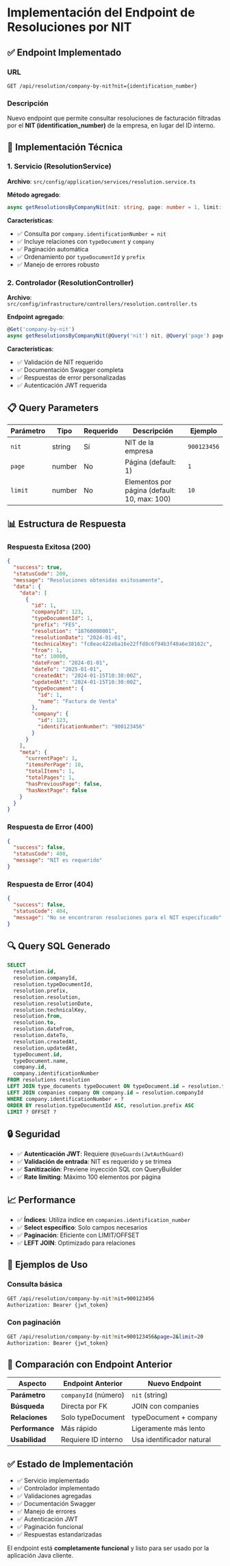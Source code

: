 # Implementación del Endpoint de Resoluciones por NIT

## ✅ Endpoint Implementado

### URL
```
GET /api/resolution/company-by-nit?nit={identification_number}
```

### Descripción
Nuevo endpoint que permite consultar resoluciones de facturación filtradas por el **NIT (identification_number)** de la empresa, en lugar del ID interno.

## 🔧 Implementación Técnica

### 1. Servicio (ResolutionService)
**Archivo**: `src/config/application/services/resolution.service.ts`

**Método agregado**:
```typescript
async getResolutionsByCompanyNit(nit: string, page: number = 1, limit: number = 10)
```

**Características**:
- ✅ Consulta por `company.identificationNumber = nit`
- ✅ Incluye relaciones con `typeDocument` y `company`
- ✅ Paginación automática
- ✅ Ordenamiento por `typeDocumentId` y `prefix`
- ✅ Manejo de errores robusto

### 2. Controlador (ResolutionController)
**Archivo**: `src/config/infrastructure/controllers/resolution.controller.ts`

**Endpoint agregado**:
```typescript
@Get('company-by-nit')
async getResolutionsByCompanyNit(@Query('nit') nit, @Query('page') page?, @Query('limit') limit?)
```

**Características**:
- ✅ Validación de NIT requerido
- ✅ Documentación Swagger completa
- ✅ Respuestas de error personalizadas
- ✅ Autenticación JWT requerida

## 📋 Query Parameters

| Parámetro | Tipo | Requerido | Descripción | Ejemplo |
|-----------|------|-----------|-------------|---------|
| `nit` | string | Sí | NIT de la empresa | `900123456` |
| `page` | number | No | Página (default: 1) | `1` |
| `limit` | number | No | Elementos por página (default: 10, max: 100) | `10` |

## 📊 Estructura de Respuesta

### Respuesta Exitosa (200)
```json
{
  "success": true,
  "statusCode": 200,
  "message": "Resoluciones obtenidas exitosamente",
  "data": {
    "data": [
      {
        "id": 1,
        "companyId": 123,
        "typeDocumentId": 1,
        "prefix": "FES",
        "resolution": "18760000001",
        "resolutionDate": "2024-01-01",
        "technicalKey": "fc8eac422eba16e22ffd8c6f94b3f40a6e38162c",
        "from": 1,
        "to": 10000,
        "dateFrom": "2024-01-01",
        "dateTo": "2025-01-01",
        "createdAt": "2024-01-15T10:30:00Z",
        "updatedAt": "2024-01-15T10:30:00Z",
        "typeDocument": {
          "id": 1,
          "name": "Factura de Venta"
        },
        "company": {
          "id": 123,
          "identificationNumber": "900123456"
        }
      }
    ],
    "meta": {
      "currentPage": 1,
      "itemsPerPage": 10,
      "totalItems": 1,
      "totalPages": 1,
      "hasPreviousPage": false,
      "hasNextPage": false
    }
  }
}
```

### Respuesta de Error (400)
```json
{
  "success": false,
  "statusCode": 400,
  "message": "NIT es requerido"
}
```

### Respuesta de Error (404)
```json
{
  "success": false,
  "statusCode": 404,
  "message": "No se encontraron resoluciones para el NIT especificado"
}
```

## 🔍 Query SQL Generado

```sql
SELECT 
  resolution.id,
  resolution.companyId,
  resolution.typeDocumentId,
  resolution.prefix,
  resolution.resolution,
  resolution.resolutionDate,
  resolution.technicalKey,
  resolution.from,
  resolution.to,
  resolution.dateFrom,
  resolution.dateTo,
  resolution.createdAt,
  resolution.updatedAt,
  typeDocument.id,
  typeDocument.name,
  company.id,
  company.identificationNumber
FROM resolutions resolution
LEFT JOIN type_documents typeDocument ON typeDocument.id = resolution.typeDocumentId
LEFT JOIN companies company ON company.id = resolution.companyId
WHERE company.identificationNumber = ?
ORDER BY resolution.typeDocumentId ASC, resolution.prefix ASC
LIMIT ? OFFSET ?
```

## 🔒 Seguridad

- ✅ **Autenticación JWT**: Requiere `@UseGuards(JwtAuthGuard)`
- ✅ **Validación de entrada**: NIT es requerido y se trimea
- ✅ **Sanitización**: Previene inyección SQL con QueryBuilder
- ✅ **Rate limiting**: Máximo 100 elementos por página

## 📈 Performance

- ✅ **Índices**: Utiliza índice en `companies.identification_number`
- ✅ **Select específico**: Solo campos necesarios
- ✅ **Paginación**: Eficiente con LIMIT/OFFSET
- ✅ **LEFT JOIN**: Optimizado para relaciones

## 🧪 Ejemplos de Uso

### Consulta básica
```bash
GET /api/resolution/company-by-nit?nit=900123456
Authorization: Bearer {jwt_token}
```

### Con paginación
```bash
GET /api/resolution/company-by-nit?nit=900123456&page=2&limit=20
Authorization: Bearer {jwt_token}
```

## 🔄 Comparación con Endpoint Anterior

| Aspecto | Endpoint Anterior | Nuevo Endpoint |
|---------|------------------|----------------|
| **Parámetro** | `companyId` (número) | `nit` (string) |
| **Búsqueda** | Directa por FK | JOIN con companies |
| **Relaciones** | Solo typeDocument | typeDocument + company |
| **Performance** | Más rápido | Ligeramente más lento |
| **Usabilidad** | Requiere ID interno | Usa identificador natural |

## ✅ Estado de Implementación

- ✅ Servicio implementado
- ✅ Controlador implementado  
- ✅ Validaciones agregadas
- ✅ Documentación Swagger
- ✅ Manejo de errores
- ✅ Autenticación JWT
- ✅ Paginación funcional
- ✅ Respuestas estandarizadas

El endpoint está **completamente funcional** y listo para ser usado por la aplicación Java cliente. 